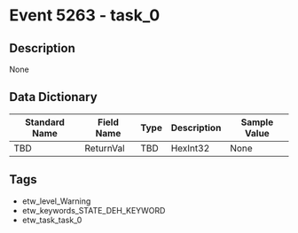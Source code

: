 # Event 5263 - task_0

## Description
None

## Data Dictionary
|Standard Name|Field Name|Type|Description|Sample Value|
|---|---|---|---|---|
|TBD|ReturnVal|TBD|HexInt32|None|None|

## Tags
* etw_level_Warning
* etw_keywords_STATE_DEH_KEYWORD
* etw_task_task_0